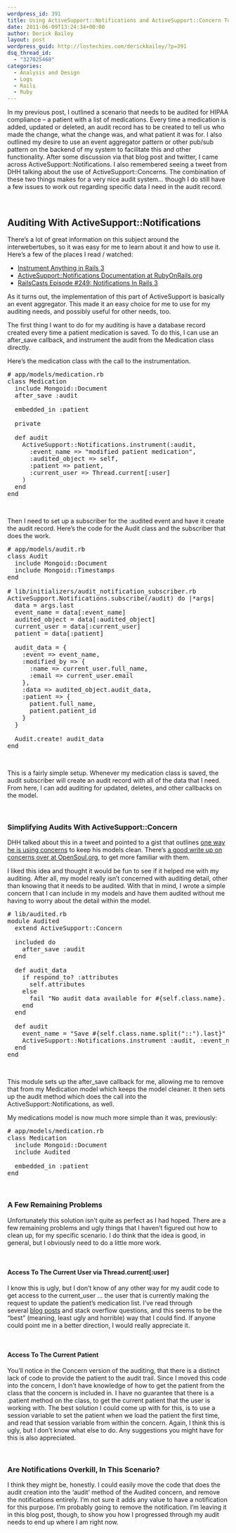 ```yaml
---
wordpress_id: 391
title: Using ActiveSupport::Notifications and ActiveSupport::Concern To Create An Audit Trail
date: 2011-06-09T13:24:34+00:00
author: Derick Bailey
layout: post
wordpress_guid: http://lostechies.com/derickbailey/?p=391
dsq_thread_id:
  - "327025468"
categories:
  - Analysis and Design
  - Logs
  - Rails
  - Ruby
---
```

In my previous post, I outlined a scenario that needs to be audited for HIPAA compliance &#8211; a patient with a list of medications. Every time a medication is added, updated or deleted, an audit record has to be created to tell us who made the change, what the change was, and what patient it was for. I also outlined my desire to use an event aggregator pattern or other pub/sub pattern on the backend of my system to facilitate this and other functionality. After some discussion via that blog post and twitter, I came across ActiveSupport::Notifications. I also remembered seeing a tweet from DHH talking about the use of ActiveSupport::Concerns. The combination of these two things makes for a very nice audit system&#8230; though I do still have a few issues to work out regarding specific data I need in the audit record.

 

## Auditing With ActiveSupport::Notifications

There&#8217;s a lot of great information on this subject around the interwebertubes, so it was easy for me to learn about it and how to use it. Here&#8217;s a few of the places I read / watched:

  * [Instrument Anything in Rails 3](https://gist.github.com/566725)
  * [ActiveSupport::Notifications Documentation at RubyOnRails.org](http://api.rubyonrails.org/classes/ActiveSupport/Notifications.html)
  * [RailsCasts Episode #249: Notifications In Rails 3](http://railscasts.com/episodes/249-notifications-in-rails-3)

As it turns out, the implementation of this part of ActiveSupport is basically an event aggregator. This made it an easy choice for me to use for my auditing needs, and possibly useful for other needs, too.

The first thing I want to do for my auditing is have a database record created every time a patient medication is saved. To do this, I can use an after_save callback, and instrument the audit from the Medication class directly.

Here&#8217;s the medication class with the call to the instrumentation.

<pre class="brush:ruby"># app/models/medication.rb
class Medication
  include Mongoid::Document
  after_save :audit

  embedded_in :patient

  private

  def audit
    ActiveSupport::Notifications.instrument(:audit,
      :event_name =&gt; "modified patient medication",
      :audited_object =&gt; self,
      :patient =&gt; patient,
      :current_user =&gt; Thread.current[:user]
    )
  end
end
</pre>

 

Then I need to set up a subscriber for the :audited event and have it create the audit record. Here&#8217;s the code for the Audit class and the subscriber that does the work.

<pre class="brush:ruby"># app/models/audit.rb
class Audit
  include Mongoid::Document
  include Mongoid::Timestamps
end

# lib/initializers/audit_notification_subscriber.rb
ActiveSupport.Notifications.subscribe(/audit) do |*args|
  data = args.last
  event_name = data[:event_name]
  audited_object = data[:audited_object]
  current_user = data[:current_user]
  patient = data[:patient]

  audit_data = {
    :event =&gt; event_name,
    :modified_by =&gt; {
      :name =&gt; current_user.full_name,
      :email =&gt; current_user.email
    },
    :data =&gt; audited_object.audit_data,
    :patient =&gt; {
      patient.full_name,
      patient.patient_id
    }
  }

  Audit.create! audit_data
end
</pre>

 

This is a fairly simple setup. Whenever my medication class is saved, the audit subscriber will create an audit record with all of the data that I need. From here, I can add auditing for updated, deletes, and other callbacks on the model.

 

### Simplifying Audits With ActiveSupport::Concern

DHH talked about this in a tweet and pointed to a gist that outlines [one way he is using concerns](https://gist.github.com/1014971) to keep his models clean. There&#8217;s [a good write up on concerns over at OpenSoul.org](http://opensoul.org/blog/archives/2011/02/07/concerning-activesupportconcern/), to get more familiar with them.

I liked this idea and thought it would be fun to see if it helped me with my auditing. After all, my model really isn&#8217;t concerned with auditing detail, other than knowing that it needs to be audited. With that in mind, I wrote a simple concern that I can include in my models and have them audited without me having to worry about the detail within the model.

<pre class="brush:ruby"># lib/audited.rb
module Audited
  extend ActiveSupport::Concern

  included do
    after_save :audit
  end

  def audit_data
    if respond_to? :attributes
      self.attributes
    else
      fail "No audit data available for #{self.class.name}. Please add an #audit_data method and return a hash of data from it."
    end
  end

  def audit
    event_name = "Save #{self.class.name.split("::").last}"
    ActiveSupport::Notifications.instrument :audit, :event_name =&gt; event_name, :current_user =&gt; Thread.current[:user], :audited_object =&gt; self
  end
end
</pre>

 

This module sets up the after_save callback for me, allowing me to remove that from my Medication model which keeps the model cleaner. It then sets up the audit method which does the call into the ActiveSupport::Notifications, as well.

My medications model is now much more simple than it was, previously:

<pre class="brush:ruby"># app/models/medication.rb
class Medication
  include Mongoid::Document
  include Audited

  embedded_in :patient
end</pre>

 

### A Few Remaining Problems

Unfortunately this solution isn&#8217;t quite as perfect as I had hoped. There are a few remaining problems and ugly things that I haven&#8217;t figured out how to clean up, for my specific scenario. I do think that the idea is good, in general, but I obviously need to do a little more work.

 

#### Access To The Current User via Thread.current[:user]

I know this is ugly, but I don&#8217;t know of any other way for my audit code to get access to the current_user &#8230; the user that is currently making the request to update the patient&#8217;s medication list. I&#8217;ve read through several [blog posts](http://rails-bestpractices.com/posts/47-fetch-current-user-in-models) and stack overflow questions, and this seems to be the &#8220;best&#8221; (meaning, least ugly and horrible) way that I could find. If anyone could point me in a better direction, I would really appreciate it.

 

#### Access To The Current Patient

You&#8217;ll notice in the Concern version of the auditing, that there is a distinct lack of code to provide the patient to the audit trail. Since I moved this code into the concern, I don&#8217;t have knowledge of how to get the patient from the class that the concern is included in. I have no guarantee that there is a .patient method on the class, to get the current patient that the user is working with. The best solution I could come up with for this, is to use a session variable to set the patient when we load the patient the first time, and read that session variable from within the concern. Again, I think this is ugly, but I don&#8217;t know what else to do. Any suggestions you might have for this is also appreciated.

 

### Are Notifications Overkill, In This Scenario?

I think they might be, honestly. I could easily move the code that does the audit creation into the &#8216;audit&#8217; method of the Audited concern, and remove the notifications entirely. I&#8217;m not sure it adds any value to have a notification for this purpose. I&#8217;m probably going to remove the notification. I&#8217;m leaving it in this blog post, though, to show you how I progressed through my audit needs to end up where I am right now.